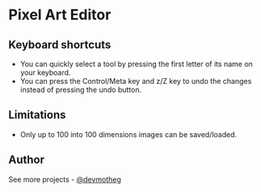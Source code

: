# Pixel Art Editor

## Keyboard shortcuts

- You can quickly select a tool by pressing the first letter of its name on your keyboard.
- You can press the Control/Meta key and z/Z key to undo the changes instead of pressing the undo button.

## Limitations

- Only up to 100 into 100 dimensions images can be saved/loaded.

## Author

See more projects - [@devmotheg](https://github.com/devmotheg?tab=repositories)
